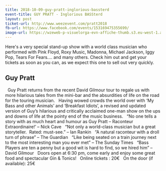 ```yaml
---
title: 2018-10-09-guy-pratt-inglorious-bassterd
event-title: GUY PRATT - Inglorious BASSterd
layout: post
ticket-url: http://www.weezevent.com/pratt2018
fb-url: https://www.facebook.com/events/153169475355699/
image-url: https://wzeweb-p-visuelorga-evn-affiche-thumb.s3.eu-west-1.amazonaws.com/affiche_326333.thumb53700.1520532511.jpg
---
```

Here's a very special stand-up show with a world class musician who performed with Pink Floyd, Roxy Music, Madonna, Michael Jackson, Iggy Pop, Tears For Fears.... and many others. Check him out and get your tickets as soon as you can, as we expect this one to sell out very quickly.
 
## Guy Pratt
 
Guy Pratt returns from the recent David Gilmour tour to regale us with more hilarious tales from the mini-bar and the absurdities of life on the road for the touring musician.
 
Having wowed crowds the world over with ‘My Bass and other Animals’ and ‘Breakfast Idiots’, a revised and updated version of Guy’s hilarious and critically acclaimed one-man show on the ups and downs of life at the pointy end of the music business.
 
“No one tells a story with as much heart and humour as Guy Pratt – Raconteur Extraordinaire!’ – Nick Cave
 
“Not only a world-class musician but a great storyteller.  Rated: must-see.” – Ian Rankin
 
“A natural raconteur with a droll turn of phrase” – The Guardian 
 
“Like being seated on a train journey next to the most interesting man you ever met” – The Sunday Times
 
“Bass Players are ten a penny but a good wit is hard to find, so we hired him” – David Gilmour
 
Doors open at 6:30 pm, come early and enjoy some great food and spectacular Gin & Tonics!
 
Online tickets : 20€
 
On the door (if available): 25€
 

